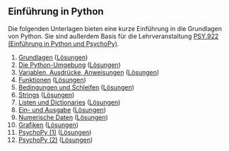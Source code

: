 ## Einführung in Python

Die folgenden Unterlagen bieten eine kurze Einführung in die Grundlagen von Python. Sie sind außerdem Basis für die Lehrveranstaltung [PSY.922 (Einführung in Python und PsychoPy)](https://online.uni-graz.at/kfu_online/pl/ui/$ctx/wbLv.wbShowLVDetail?pStpSpNr=828673&pSpracheNr=1).

 1. [Grundlagen](https://python-23w-01.netlify.app) ([Lösungen](https://python-23w-01-solutions.netlify.app))
 2. [Die Python-Umgebung](https://python-23w-02.netlify.app) ([Lösungen](https://python-23w-02-solutions.netlify.app))
 3. [Variablen, Ausdrücke, Anweisungen](https://python-23w-03.netlify.app/) ([Lösungen](https://python-23w-03-solutions.netlify.app/))
 4. [Funktionen](https://python-23w-04.netlify.app/) ([Lösungen](https://python-23w-04-solutions.netlify.app/))
 5. [Bedingungen und Schleifen](https://python-23w-05.netlify.app) ([Lösungen](https://python-23w-05-solutions.netlify.app))
 6. [Strings](https://python-23w-06.netlify.app) ([Lösungen](https://python-23w-06-solutions.netlify.app))
 7. [Listen und Dictionaries](https://python-23w-07.netlify.app/) ([Lösungen](https://python-23w-07-solutions.netlify.app/))
 8. [Ein- und Ausgabe](https://python-23w-08.netlify.app) ([Lösungen](https://python-23w-08-solutions.netlify.app))
 9. [Numerische Daten](https://python-23w-09.netlify.app/) ([Lösungen](https://python-23w-09-solutions.netlify.app/))
10. [Grafiken](https://python-23w-10.netlify.app/) ([Lösungen](https://python-23w-10-solutions.netlify.app/))
11. [PsychoPy (1)](https://python-23w-11.netlify.app) ([Lösungen](https://python-23w-11-solutions.netlify.app))
12. [PsychoPy (2)](https://python-23w-12.netlify.app) ([Lösungen](https://python-23w-12-solutions.netlify.app))
